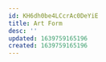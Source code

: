 ```yaml
---
id: KH6dh0be4LCcrAc0DeYiE
title: Art Form
desc: ''
updated: 1639759165196
created: 1639759165196
---
```


